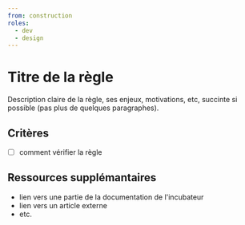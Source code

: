 ```yaml
---
from: construction
roles:
  - dev
  - design
---
```

# Titre de la règle

Description claire de la règle, ses enjeux, motivations, etc, succinte
si possible (pas plus de quelques paragraphes).

## Critères

- [ ] comment vérifier la règle

## Ressources supplémantaires

* lien vers une partie de la documentation de l'incubateur
* lien vers un article externe
* etc.
